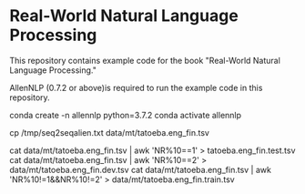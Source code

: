 # Real-World Natural Language Processing

This repository contains example code for the book "Real-World Natural Language Processing."

AllenNLP (0.7.2 or above)is required to run the example code in this repository.


conda create -n allennlp python=3.7.2
conda activate allennlp


cp /tmp/seq2seqalien.txt data/mt/tatoeba.eng_fin.tsv

cat data/mt/tatoeba.eng_fin.tsv | awk 'NR%10==1' > tatoeba.eng_fin.test.tsv
cat data/mt/tatoeba.eng_fin.tsv | awk 'NR%10==2' > data/mt/tatoeba.eng_fin.dev.tsv
cat data/mt/tatoeba.eng_fin.tsv | awk 'NR%10!=1&&NR%10!=2' > data/mt/tatoeba.eng_fin.train.tsv
 